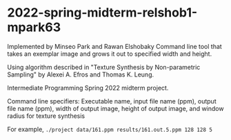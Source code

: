 # 2022-spring-midterm-relshob1-mpark63
Implemented by Minseo Park and Rawan Elshobaky
Command line tool that takes an exemplar image and grows it out to specified width and height. 

Using algorithm described in "Texture Synthesis by Non-parametric Sampling" by Alexei A. Efros and Thomas K. Leung. 

Intermediate Programming Spring 2022 midterm project. 

Command line specifiers: 
Executable name, input file name (ppm), output file name (ppm), width of output image, height of output image, and window radius for texture synthesis 

For example, 
`./project data/161.ppm results/161.out.5.ppm 128 128 5`
